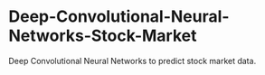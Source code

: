 # Deep-Convolutional-Neural-Networks-Stock-Market
Deep Convolutional Neural Networks to predict stock market data.
